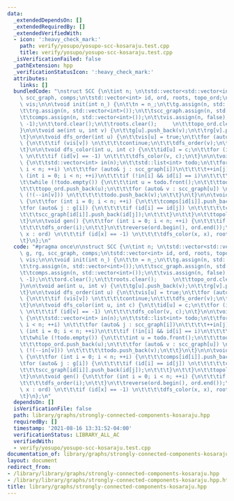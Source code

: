 ```yaml
---
data:
  _extendedDependsOn: []
  _extendedRequiredBy: []
  _extendedVerifiedWith:
  - icon: ':heavy_check_mark:'
    path: verify/yosupo/yosupo-scc-kosaraju.test.cpp
    title: verify/yosupo/yosupo-scc-kosaraju.test.cpp
  _isVerificationFailed: false
  _pathExtension: hpp
  _verificationStatusIcon: ':heavy_check_mark:'
  attributes:
    links: []
  bundledCode: "\nstruct SCC {\n\tint n; \n\tstd::vector<std::vector<int>> g, rg,\
    \ scc_graph, comps;\n\tstd::vector<int> id, ord, roots, topo_ord;\n\tstd::vector<bool>\
    \ vis;\n\n\tvoid init(int n_) {\n\t\tn = n_;\n\t\tg.assign(n, std::vector<int>());\n\
    \t\trg.assign(n, std::vector<int>());\n\t\tscc_graph.assign(n, std::vector<int>());\n\
    \t\tcomps.assign(n, std::vector<int>());\n\t\tvis.assign(n, false);\n\t\tid.assign(n,\
    \ -1);\n\t\tord.clear();\n\t\troots.clear();     \n\t\ttopo_ord.clear();  \n\t\
    }\n\n\tvoid ae(int u, int v) {\n\t\tg[u].push_back(v);\n\t\trg[v].push_back(u);\n\
    \t}\n\n\tvoid dfs_order(int u) {\n\t\tvis[u] = true;\n\t\tfor (auto& v : g[u])\
    \ {\n\t\t\tif (vis[v]) \n\t\t\t\tcontinue;\n\t\t\tdfs_order(v);\n\t\t}\n\t\tord.push_back(u);\n\
    \t}\n\n\tvoid dfs_color(int u, int c) {\n\t\tid[u] = c;\n\t\tfor (int& v : rg[u])\
    \ \n\t\t\tif (id[v] == -1) \n\t\t\t\tdfs_color(v, c);\n\t}\n\n\tvoid topological_sort()\
    \ {\n\t\tstd::vector<int> in(n);\n\t\tstd::list<int> todo;\n\t\tfor (int i = 0;\
    \ i < n; ++i) \n\t\t\tfor (auto& j : scc_graph[i])\n\t\t\t\t++in[j];\n\t\tfor\
    \ (int i = 0; i < n; ++i)\n\t\t\tif (!in[i] && id[i] == i)\n\t\t\t\ttodo.push_back(i);\n\
    \t\twhile (!todo.empty()) {\n\t\t\tint u = todo.front();\n\t\t\ttodo.pop_front();\n\
    \t\t\ttopo_ord.push_back(u);\n\t\t\tfor (auto& v : scc_graph[u]) \n\t\t\t\tif\
    \ (!(--in[v])) \n\t\t\t\t\ttodo.push_back(v);\n\t\t}\n\t}\n\n\tvoid build_scc_graph()\
    \ {\n\t\tfor (int i = 0; i < n; ++i) {\n\t\t\tcomps[id[i]].push_back(i);\n\t\t\
    \tfor (auto& j : g[i]) {\n\t\t\t\tif (id[i] == id[j]) \n\t\t\t\t\tcontinue;\n\t\
    \t\t\tscc_graph[id[i]].push_back(id[j]);\n\t\t\t}\n\t\t}\n\t\ttopological_sort();\n\
    \t}\n\n\tvoid gen() {\n\t\tfor (int i = 0; i < n; ++i) {\n\t\t\tif (!vis[i])\n\
    \t\t\t\tdfs_order(i);\n\t\t}\n\t\treverse(ord.begin(), ord.end());\n\t\tfor (auto&\
    \ x : ord) \n\t\t\tif (id[x] == -1) \n\t\t\t\tdfs_color(x, x), roots.push_back(x);\n\
    \t}\n};\n"
  code: "#pragma once\n\nstruct SCC {\n\tint n; \n\tstd::vector<std::vector<int>>\
    \ g, rg, scc_graph, comps;\n\tstd::vector<int> id, ord, roots, topo_ord;\n\tstd::vector<bool>\
    \ vis;\n\n\tvoid init(int n_) {\n\t\tn = n_;\n\t\tg.assign(n, std::vector<int>());\n\
    \t\trg.assign(n, std::vector<int>());\n\t\tscc_graph.assign(n, std::vector<int>());\n\
    \t\tcomps.assign(n, std::vector<int>());\n\t\tvis.assign(n, false);\n\t\tid.assign(n,\
    \ -1);\n\t\tord.clear();\n\t\troots.clear();     \n\t\ttopo_ord.clear();  \n\t\
    }\n\n\tvoid ae(int u, int v) {\n\t\tg[u].push_back(v);\n\t\trg[v].push_back(u);\n\
    \t}\n\n\tvoid dfs_order(int u) {\n\t\tvis[u] = true;\n\t\tfor (auto& v : g[u])\
    \ {\n\t\t\tif (vis[v]) \n\t\t\t\tcontinue;\n\t\t\tdfs_order(v);\n\t\t}\n\t\tord.push_back(u);\n\
    \t}\n\n\tvoid dfs_color(int u, int c) {\n\t\tid[u] = c;\n\t\tfor (int& v : rg[u])\
    \ \n\t\t\tif (id[v] == -1) \n\t\t\t\tdfs_color(v, c);\n\t}\n\n\tvoid topological_sort()\
    \ {\n\t\tstd::vector<int> in(n);\n\t\tstd::list<int> todo;\n\t\tfor (int i = 0;\
    \ i < n; ++i) \n\t\t\tfor (auto& j : scc_graph[i])\n\t\t\t\t++in[j];\n\t\tfor\
    \ (int i = 0; i < n; ++i)\n\t\t\tif (!in[i] && id[i] == i)\n\t\t\t\ttodo.push_back(i);\n\
    \t\twhile (!todo.empty()) {\n\t\t\tint u = todo.front();\n\t\t\ttodo.pop_front();\n\
    \t\t\ttopo_ord.push_back(u);\n\t\t\tfor (auto& v : scc_graph[u]) \n\t\t\t\tif\
    \ (!(--in[v])) \n\t\t\t\t\ttodo.push_back(v);\n\t\t}\n\t}\n\n\tvoid build_scc_graph()\
    \ {\n\t\tfor (int i = 0; i < n; ++i) {\n\t\t\tcomps[id[i]].push_back(i);\n\t\t\
    \tfor (auto& j : g[i]) {\n\t\t\t\tif (id[i] == id[j]) \n\t\t\t\t\tcontinue;\n\t\
    \t\t\tscc_graph[id[i]].push_back(id[j]);\n\t\t\t}\n\t\t}\n\t\ttopological_sort();\n\
    \t}\n\n\tvoid gen() {\n\t\tfor (int i = 0; i < n; ++i) {\n\t\t\tif (!vis[i])\n\
    \t\t\t\tdfs_order(i);\n\t\t}\n\t\treverse(ord.begin(), ord.end());\n\t\tfor (auto&\
    \ x : ord) \n\t\t\tif (id[x] == -1) \n\t\t\t\tdfs_color(x, x), roots.push_back(x);\n\
    \t}\n};\n"
  dependsOn: []
  isVerificationFile: false
  path: library/graphs/strongly-connected-components-kosaraju.hpp
  requiredBy: []
  timestamp: '2021-08-16 13:31:52-04:00'
  verificationStatus: LIBRARY_ALL_AC
  verifiedWith:
  - verify/yosupo/yosupo-scc-kosaraju.test.cpp
documentation_of: library/graphs/strongly-connected-components-kosaraju.hpp
layout: document
redirect_from:
- /library/library/graphs/strongly-connected-components-kosaraju.hpp
- /library/library/graphs/strongly-connected-components-kosaraju.hpp.html
title: library/graphs/strongly-connected-components-kosaraju.hpp
---
```

